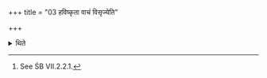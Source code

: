 +++
title = "03 हविष्कृता वाचं विसृज्येति"

+++

<details><summary>थिते</summary>

3. According to the Vājasaneyins[^1] this is to be done by him after having released his speech with the Haviśkr̥t (call) (in the Prayaṇīya-offering).  

[^1]: See ŚB VII.2.2.1.  

</details>
